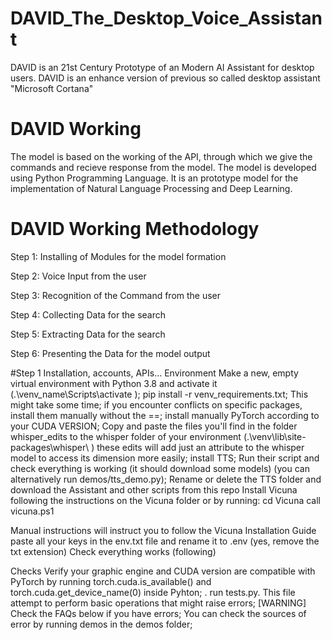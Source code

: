 # DAVID_The_Desktop_Voice_Assistant
DAVID is an 21st Century Prototype of an Modern AI Assistant for desktop users.
DAVID is an enhance version of previous so called desktop assistant "Microsoft Cortana"

# DAVID Working
The model is based on the working of the API, through which we give the commands and recieve response from the model.
The model is developed using Python Programming Language.
It is an prototype model for the implementation of Natural Language Processing and Deep Learning.
# DAVID Working Methodology
Step 1: Installing of Modules for the model formation

Step 2: Voice Input from the user

Step 3: Recognition of the Command from the user

Step 4: Collecting Data for the search

Step 5: Extracting Data for the search

Step 6: Presenting the Data for the model output

#Step 1 Installation, accounts, APIs...
Environment
Make a new, empty virtual environment with Python 3.8 and activate it (.\venv_name\Scripts\activate );
pip install -r venv_requirements.txt; This might take some time; if you encounter conflicts on specific packages, install them manually without the ==<version>;
install manually PyTorch according to your CUDA VERSION;
Copy and paste the files you'll find in the folder whisper_edits to the whisper folder of your environment (.\venv\lib\site-packages\whisper\ ) these edits will add just an attribute to the whisper model to access its dimension more easily;
install TTS;
Run their script and check everything is working (it should download some models) (you can alternatively run demos/tts_demo.py);
Rename or delete the TTS folder and download the Assistant and other scripts from this repo
Install Vicuna following the instructions on the Vicuna folder or by running:
cd Vicuna
call vicuna.ps1

Manual instructions will instruct you to follow the Vicuna Installation Guide
paste all your keys in the env.txt file and rename it to .env (yes, remove the txt extension)
Check everything works (following)

Checks
Verify your graphic engine and CUDA version are compatible with PyTorch by running torch.cuda.is_available() and torch.cuda.get_device_name(0) inside Pyhton; .
run tests.py. This file attempt to perform basic operations that might raise errors;
[WARNING] Check the FAQs below if you have errors;
You can check the sources of error by running demos in the demos folder;



